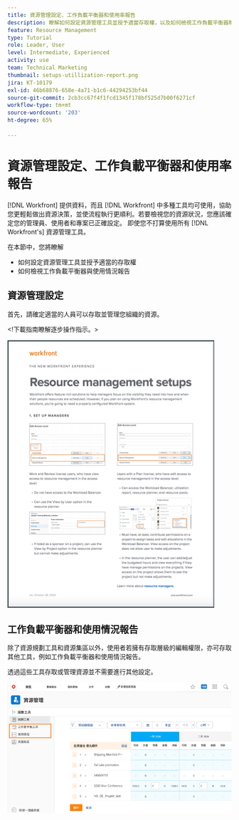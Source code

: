 ```yaml
---
title: 資源管理設定、工作負載平衡器和使用率報告
description: 瞭解如何設定資源管理工具並授予適當存取權，以及如何檢視工作負載平衡器和使用情況報告。
feature: Resource Management
type: Tutorial
role: Leader, User
level: Intermediate, Experienced
activity: use
team: Technical Marketing
thumbnail: setups-utillization-report.png
jira: KT-10179
exl-id: 46b68876-658e-4a71-b1c6-44294253bf44
source-git-commit: 2cb3cc67f4f1fcd1345f178bf525d7b00f6271cf
workflow-type: tm+mt
source-wordcount: '203'
ht-degree: 65%

---
```


# 資源管理設定、工作負載平衡器和使用率報告

[!DNL Workfront] 提供資料，而且 [!DNL Workfront] 中多種工具均可使用，協助您更輕鬆做出資源決策，並使流程執行更順利。若要檢視您的資源狀況，您應該確定您的管理員、使用者和專案已正確設定。 即使您不打算使用所有 [!DNL Workfront's] 資源管理工具。

在本節中，您將瞭解

* 如何設定資源管理工具並授予適當的存取權
* 如何檢視工作負載平衡器與使用情況報告

## 資源管理設定

首先，請確定適當的人員可以存取並管理您組織的資源。

&lt;!下載指南瞭解逐步操作指示。&gt;

![資源管理設定一頁式資訊](assets/rm_setup01.png)


## 工作負載平衡器和使用情況報告

除了資源規劃工具和資源集區以外，使用者若擁有存取層級的編輯權限，亦可存取其他工具，例如工作負載平衡器和使用情況報告。

透過這些工具存取或管理資源並不需要進行其他設定。

![附帶使用情況報告的工作負載平衡器](assets/rm_setup02.png)

